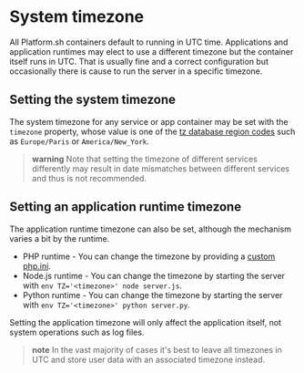 # System timezone

All Platform.sh containers default to running in UTC time.  Applications and application runtimes may elect to use a different timezone but the container itself runs in UTC.  That is usually fine and a correct configuration but occasionally there is cause to run the server in a specific timezone.

## Setting the system timezone

The system timezone for any service or app container may be set with the `timezone` property, whose value is one of the [tz database region codes](https://en.wikipedia.org/wiki/List_of_tz_database_time_zones) such as `Europe/Paris` or `America/New_York`.

> **warning**
> Note that setting the timezone of different services differently may result in date mismatches between different services and thus is not recommended.

## Setting an application runtime timezone

The application runtime timezone can also be set, although the mechanism varies a bit by the runtime.

* PHP runtime - You can change the timezone by providing a [custom php.ini](https://docs.platform.sh/user_guide/reference/toolstacks/php/configure-php.html#custom-php-ini).
* Node.js runtime - You can change the timezone by starting the server with `env TZ='<timezone>' node server.js`.
* Python runtime - You can change the timezone by starting the server with `env TZ='<timezone>' python server.py`.

Setting the application timezone will only affect the application itself, not system operations such as log files.

> **note**
> In the vast majority of cases it's best to leave all timezones in UTC and store user data with an associated timezone instead.
